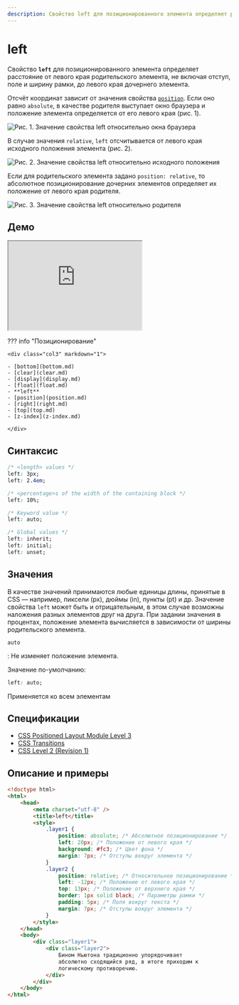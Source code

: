 ```yaml
---
description: Свойство left для позиционированного элемента определяет расстояние от левого края родительского элемента, не включая отступ, поле и ширину рамки, до левого края дочернего элемента
---
```


# left

Свойство **`left`** для позиционированного элемента определяет расстояние от левого края родительского элемента, не включая отступ, поле и ширину рамки, до левого края дочернего элемента.

Отсчёт координат зависит от значения свойства [`position`](position.md). Если оно равно `absolute`, в качестве родителя выступает окно браузера и положение элемента определяется от его левого края (рис. 1).

![Рис. 1. Значение свойства left относительно окна браузера](css_left_1.png)

В случае значения `relative`, `left` отсчитывается от левого края исходного положения элемента (рис. 2).

![Рис. 2. Значение свойства left относительно исходного положения](css_left_2.png)

Если для родительского элемента задано `position: relative`, то абсолютное позиционирование дочерних элементов определяет их положение от левого края родителя.

![Рис. 3. Значение свойства left относительно родителя](css_left_3.png)

## Демо

<iframe class="interactive is-default-height" height="200" src="https://interactive-examples.mdn.mozilla.net/pages/css/left.html" title="MDN Web Docs Interactive Example" loading="lazy" data-readystate="complete"></iframe>

??? info "Позиционирование"

    <div class="col3" markdown="1">

    - [bottom](bottom.md)
    - [clear](clear.md)
    - [display](display.md)
    - [float](float.md)
    - **left**
    - [position](position.md)
    - [right](right.md)
    - [top](top.md)
    - [z-index](z-index.md)

    </div>

## Синтаксис

```css
/* <length> values */
left: 3px;
left: 2.4em;

/* <percentage>s of the width of the containing block */
left: 10%;

/* Keyword value */
left: auto;

/* Global values */
left: inherit;
left: initial;
left: unset;
```

## Значения

В качестве значений принимаются любые единицы длины, принятые в CSS — например, пиксели (px), дюймы (in), пункты (pt) и др. Значение свойства `left` может быть и отрицательным, в этом случае возможны наложения разных элементов друг на друга. При задании значения в процентах, положение элемента вычисляется в зависимости от ширины родительского элемента.

`auto`

: Не изменяет положение элемента.

Значение по-умолчанию:

```css
left: auto;
```

Применяется ко всем элементам

## Спецификации

-   [CSS Positioned Layout Module Level 3](https://w3c.github.io/csswg-drafts/css-position/#insets)
-   [CSS Transitions](http://dev.w3.org/csswg/css-transitions/#animatable-css)
-   [CSS Level 2 (Revision 1)](http://www.w3.org/TR/CSS2/visuren.html#propdef-left)

## Описание и примеры

```html
<!doctype html>
<html>
    <head>
        <meta charset="utf-8" />
        <title>left</title>
        <style>
            .layer1 {
                position: absolute; /* Абсолютное позиционирование */
                left: 20px; /* Положение от левого края */
                background: #fc3; /* Цвет фона */
                margin: 7px; /* Отступы вокруг элемента */
            }
            .layer2 {
                position: relative; /* Относительное позиционирование */
                left: -12px; /* Положение от левого края */
                top: 13px; /* Положение от верхнего края */
                border: 1px solid black; /* Параметры рамки */
                padding: 5px; /* Поля вокруг текста */
                margin: 7px; /* Отступы вокруг элемента */
            }
        </style>
    </head>
    <body>
        <div class="layer1">
            <div class="layer2">
                Бином Ньютона традиционно упорядочивает
                абсолютно сходящийся ряд, в итоге приходим к
                логическому противоречию.
            </div>
        </div>
    </body>
</html>
```

